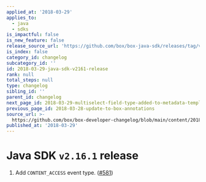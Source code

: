 ```yaml
---
applied_at: '2018-03-29'
applies_to:
  - java
  - sdks
is_impactful: false
is_new_feature: false
release_source_url: 'https://github.com/box/box-java-sdk/releases/tag/v2.16.1'
is_index: false
category_id: changelog
subcategory_id: ''
id: 2018-03-29-java-sdk-v2161-release
rank: null
total_steps: null
type: changelog
sibling_id: ''
parent_id: changelog
next_page_id: 2018-03-29-multiselect-field-type-added-to-metadata-templates
previous_page_id: 2018-03-28-update-to-box-annotations
source_url: >-
  https://github.com/box/box-developer-changelog/blob/main/content/2018/03-29-java-sdk-v2161-release.md
published_at: '2018-03-29'
---
```

# Java SDK `v2.16.1` release

1. Add `CONTENT_ACCESS` event type.  ([#581](https://github.com/box/box-java-sdk/pull/581))
